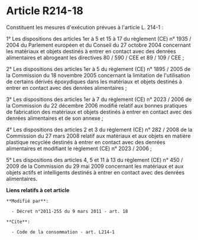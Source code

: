 # Article R214-18

Constituent les mesures d'exécution prévues à l'article L. 214-1 : 

1° Les dispositions des articles 1er à 5 et 15 à 17 du règlement (CE) n° 1935 / 2004 du Parlement européen et du Conseil du
27 octobre 2004 concernant les matériaux et objets destinés à entrer en contact avec des denrées alimentaires et abrogeant
les directives 80 / 590 / CEE et 89 / 109 / CEE ; 

2° Les dispositions des articles 1er à 5 du règlement (CE) n° 1895 / 2005 de la Commission du 18 novembre 2005 concernant la
limitation de l'utilisation de certains dérivés époxydiques dans les matériaux et objets destinés à entrer en contact avec
des denrées alimentaires ; 

3° Les dispositions des articles 1er à 7 du règlement (CE) n° 2023 / 2006 de la Commission du 22 décembre 2006 modifié
relatif aux bonnes pratiques de fabrication des matériaux et objets destinés à entrer en contact avec des denrées
alimentaires et de son annexe ;

4° Les dispositions des articles 2 et 3 du règlement (CE) n° 282 / 2008 de la Commission du 27 mars 2008 relatif aux
matériaux et aux objets en matière plastique recyclée destinés à entrer en contact avec des denrées alimentaires et modifiant
le règlement (CE) n° 2023 / 2006 ; 

5° Les dispositions des articles 4, 5 et 11 à 13 du règlement (CE) n° 450 / 2009 de la Commission du 29 mai 2009 concernant
les matériaux et aux objets actifs et intelligents destinés à entrer en contact avec des denrées alimentaires.

**Liens relatifs à cet article**

	**Modifié par**:

	  - Décret n°2011-255 du 9 mars 2011 - art. 18

	**Cite**:

	  - Code de la consommation - art. L214-1

